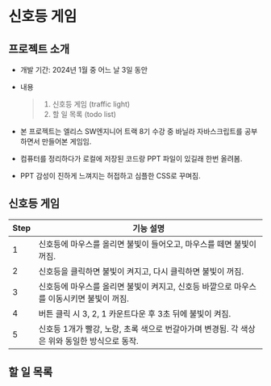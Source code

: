 # 신호등 게임

## 프로젝트 소개

- 개발 기간: 2024년 1월 중 어느 날 3일 동안
- 내용

  > 1. 신호등 게임 (traffic light)
  > 2. 할 일 목록 (todo list)

- 본 프로젝트는 엘리스 SW엔지니어 트랙 8기 수강 중 바닐라 자바스크립트를 공부하면서 만들어본 게임임.
- 컴퓨터를 정리하다가 로컬에 저장된 코드랑 PPT 파일이 있길래 한번 올려봄.
- PPT 감성이 진하게 느껴지는 허접하고 심플한 CSS로 꾸며짐.

## 신호등 게임

| Step | 기능 설명                                                                                                                                   |
| ---- | ------------------------------------------------------------------------------------------------------------------------------------------- |
| 1    | 신호등에 마우스를 올리면 불빛이 들어오고, 마우스를 떼면 불빛이 꺼짐.                                           |
| 2    | 신호등을 클릭하면 불빛이 켜지고, 다시 클릭하면 불빛이 꺼짐.                                                         |
| 3    | 신호등에 마우스를 올리면 불빛이 켜지고, 신호등 바깥으로 마우스를 이동시키면 불빛이 꺼짐. |
| 4    | 버튼 클릭 시 3, 2, 1 카운트다운 후 3초 뒤에 불빛이 켜짐.                                                       |
| 5    | 신호등 1개가 빨강, 노랑, 초록 색으로 번갈아가며 변경됨. 각 색상은 위와 동일한 방식으로 동작.                 |

## 할 일 목록
